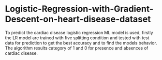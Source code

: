 # Logistic-Regression-with-Gradient-Descent-on-heart-disease-dataset
To predict the cardiac disease logistic regression ML model is used, firstly the LR model are trained with five splitting condition and tested with test data for prediction to get the best accuracy and to find the models behavior. The algorithm results category of 1 and 0 for presence and absences of cardiac disease.
